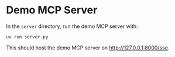 # Demo MCP Server
In the `server` directory, run the demo MCP server with:
```
uv run server.py
```
This should host the demo MCP server on <http://127.0.0.1:8000/sse>.
